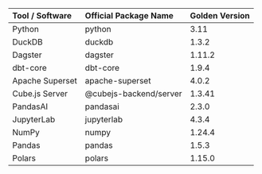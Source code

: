 | Tool / Software | Official Package Name  | Golden Version |
| :-------------- | :--------------------- | :------------- |
| Python          | python                 | 3.11           |
| DuckDB          | duckdb                 | 1.3.2          |
| Dagster         | dagster                | 1.11.2         |
| dbt-core        | dbt-core               | 1.9.4          |
| Apache Superset | apache-superset        | 4.0.2          |
| Cube.js Server  | @cubejs-backend/server | 1.3.41         |
| PandasAI        | pandasai               | 2.3.0          |
| JupyterLab      | jupyterlab             | 4.3.4          |
| NumPy           | numpy                  | 1.24.4         |
| Pandas          | pandas                 | 1.5.3          |
| Polars          | polars                 | 1.15.0         |
